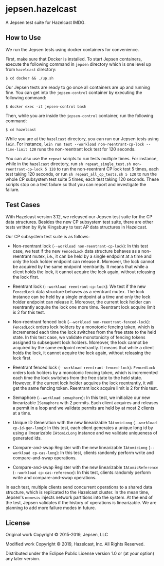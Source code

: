 # jepsen.hazelcast

A Jepsen test suite for Hazelcast IMDG.

## How to Use

We run the Jepsen tests using docker containers for convenience.

First, make sure that Docker is installed. To start Jepsen containers, execute the following command in `jepsen` 
directory which is one level up from `hazelcast` directory:

    $ cd docker && ./up.sh
     
Our Jepsen tests are ready to go once all containers are up and running fine. You can get into the `jepsen-control`
container by executing the following command: 

    $ docker exec -it jepsen-control bash 
 
Then, while you are inside the `jepsen-control` container, run the following command:

    $ cd hazelcast
    
While you are at the `hazelcast` directory, you can run our Jepsen tests using `lein`. For instance, 
`lein run test --workload non-reentrant-cp-lock --time-limit 120` runs the non-reentrant lock test for 120 seconds.

You can also use the `repeat` scripts to run tests multiple times. For instance, while in the `hazelcast` directory, 
run `sh repeat_single_test.sh non-reentrant-cp-lock 5 120` to run the non-reentrant CP lock test 5 times, each test taking 120 
seconds, or run `sh repeat_all_cp_tests.sh 5 120` to run the whole CP subsystem test suite 5 times, each test taking 120 seconds. 
These scripts stop on a test failure so that you can report and investigate the failure. 

## Test Cases

With Hazelcast version 3.12, we released our Jepsen test suite for the CP data structures. Besides the new CP subsystem
test suite, there are other tests written by Kyle Kingsbury to test AP data structures in Hazelcast. 

Our CP subsystem test suite is as follows:
- Non-reentrant lock (`--workload non-reentrant-cp-lock`): In this test case, we test if the new `FencedLock` 
data structure behaves as a non-reentrant mutex, i.e., it can be held by a single endpoint at a time and only the lock 
holder endpoint can release it. Moreover, the lock cannot be acquired by the same endpoint reentrantly. It means that
while a client holds the lock, it cannot acquire the lock again, without releasing the lock first.
 
- Reentrant lock (`--workload reentrant-cp-lock`): We test if the new `FencedLock` data structure behaves as a reentrant
mutex. The lock instance can be held by a single endpoint at a time and only the lock holder endpoint can release it. 
Moreover, the current lock holder can reentrantly acquire the lock one more time. Reentrant lock acquire limit is 2 for 
this test. 

- Non-reentrant fenced lock (`--workload non-reentrant-fenced-lock`): `FencedLock` orders lock holders by a monotonic
fencing token, which is incremented each time the lock switches from the free state to the held state. In this test 
case, we validate monotonicity of fencing tokens assigned to subsequent lock holders. Moreover, the lock cannot be 
acquired by the same endpoint reentrantly. It means that while a client holds the lock, it cannot acquire the lock 
again, without releasing the lock first.  

- Reentrant fenced lock (`--workload reentrant-fenced-lock`): `FencedLock` orders lock holders by a monotonic fencing 
token, which is incremented each time the lock switches from the free state to the held state. However, if the current
lock holder acquires the lock reentrantly, it will get the same fencing token. Reentrant lock acquire limit is 2 for 
this test. 

- Semaphore (`--workload semaphore`): In this test, we initialize our new linearizable `ISemaphore` with 2 permits. Each
client acquires and releases a permit in a loop and we validate permits are held by at most 2 clients at a time.  

- Unique ID Generation with the new linearizable `IAtomicLong` (`--workload cp-id-gen-long`): In this test, 
each client generates a unique long id by using a linearizable `IAtomicLong` instance and we validate uniqueness of 
generated ids.

- Compare-and-swap Register with the new linearizable `IAtomicLong` (`--workload cp-cas-long`): In this test, 
clients randomly perform write and compare-and-swap operations.

- Compare-and-swap Register with the new linearizable `IAtomicReference` (`--workload cp-cas-reference`): In this test, 
clients randomly perform write and compare-and-swap operations.

In each test, multiple clients send concurrent operations to a shared data structure, which is replicated 
to the Hazelcast cluster. In the mean time, Jepsen's `nemesis` injects network partitions into the system. At the end 
of the test, Jepsen validates if the history of operations is linearizable. We are planning to add more failure modes
in future.

## License

Original work Copyright © 2015-2019, Jepsen, LLC

Modified work Copyright © 2019, Hazelcast, Inc. All Rights Reserved. 

Distributed under the Eclipse Public License version 1.0 or (at your option) any later version.
